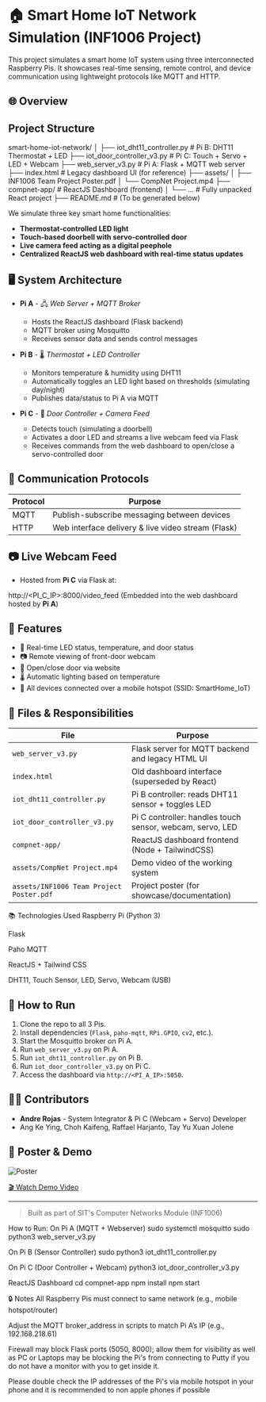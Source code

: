 # 🏠 Smart Home IoT Network Simulation (INF1006 Project)

This project simulates a smart home IoT system using three interconnected Raspberry Pis. It showcases real-time sensing, remote control, and device communication using lightweight protocols like MQTT and HTTP.

## 🌐 Overview

## Project Structure

smart-home-iot-network/
│
├── iot_dht11_controller.py         # Pi B: DHT11 Thermostat + LED
├── iot_door_controller_v3.py       # Pi C: Touch + Servo + LED + Webcam
├── web_server_v3.py                # Pi A: Flask + MQTT web server
├── index.html                      # Legacy dashboard UI (for reference)
├── assets/
│   ├── INF1006 Team Project Poster.pdf
│   └── CompNet Project.mp4
├── compnet-app/                    # ReactJS Dashboard (frontend)
│   └── ...                         # Fully unpacked React project
├── README.md                       # (To be generated below)

We simulate three key smart home functionalities:

- **Thermostat-controlled LED light**
- **Touch-based doorbell with servo-controlled door**
- **Live camera feed acting as a digital peephole**
- **Centralized ReactJS web dashboard with real-time status updates**

## 🖥️ System Architecture

- **Pi A** - 🖧 *Web Server + MQTT Broker*  
  - Hosts the ReactJS dashboard (Flask backend)
  - MQTT broker using Mosquitto
  - Receives sensor data and sends control messages

- **Pi B** - 🌡️ *Thermostat + LED Controller*  
  - Monitors temperature & humidity using DHT11
  - Automatically toggles an LED light based on thresholds (simulating day/night)
  - Publishes data/status to Pi A via MQTT

- **Pi C** - 🚪 *Door Controller + Camera Feed*  
  - Detects touch (simulating a doorbell)
  - Activates a door LED and streams a live webcam feed via Flask
  - Receives commands from the web dashboard to open/close a servo-controlled door

## 📡 Communication Protocols

| Protocol | Purpose |
|---------|---------|
| MQTT    | Publish-subscribe messaging between devices |
| HTTP    | Web interface delivery & live video stream (Flask) |

## 📷 Live Webcam Feed

- Hosted from **Pi C** via Flask at:

http://<PI_C_IP>:8000/video_feed
(Embedded into the web dashboard hosted by **Pi A**)

## 🧠 Features

- 🔄 Real-time LED status, temperature, and door status
- 📷 Remote viewing of front-door webcam
- 🔐 Open/close door via website
- 🌡️ Automatic lighting based on temperature
- 📶 All devices connected over a mobile hotspot (SSID: SmartHome_IoT)


## 📂 Files & Responsibilities

| File                          | Purpose                                                  |
|-------------------------------|----------------------------------------------------------|
| `web_server_v3.py`           | Flask server for MQTT backend and legacy HTML UI        |
| `index.html`                 | Old dashboard interface (superseded by React)            |
| `iot_dht11_controller.py`    | Pi B controller: reads DHT11 sensor + toggles LED        |
| `iot_door_controller_v3.py`  | Pi C controller: handles touch sensor, webcam, servo, LED|
| `compnet-app/`               | ReactJS dashboard frontend (Node + TailwindCSS)          |
| `assets/CompNet Project.mp4` | Demo video of the working system                         |
| `assets/INF1006 Team Project Poster.pdf` | Project poster (for showcase/documentation)      |

📚 Technologies Used
Raspberry Pi (Python 3)

Flask

Paho MQTT

ReactJS + Tailwind CSS

DHT11, Touch Sensor, LED, Servo, Webcam (USB)

## 🚀 How to Run

1. Clone the repo to all 3 Pis.
2. Install dependencies (`Flask`, `paho-mqtt`, `RPi.GPIO`, `cv2`, etc.).
3. Start the Mosquitto broker on Pi A.
4. Run `web_server_v3.py` on Pi A.
5. Run `iot_dht11_controller.py` on Pi B.
6. Run `iot_door_controller_v3.py` on Pi C.
7. Access the dashboard via `http://<PI_A_IP>:5050`.

## 👨‍💻 Contributors

- **Andre Rojas** - System Integrator & Pi C (Webcam + Servo) Developer
- Ang Ke Ying, Choh Kaifeng, Raffael Harjanto, Tay Yu Xuan Jolene

## 🧾 Poster & Demo

![Poster](./assets/poster.png)

[🎬 Watch Demo Video](./assets/demo.mp4)

---

> Built as part of SIT's Computer Networks Module (INF1006)

How to Run:
On Pi A (MQTT + Webserver)
sudo systemctl mosquitto
sudo python3 web_server_v3.py

On Pi B (Sensor Controller)
sudo python3 iot_dht11_controller.py

On Pi C (Door Controller + Webcam)
python3 iot_door_controller_v3.py

ReactJS Dashboard
cd compnet-app
npm install
npm start

🔒 Notes
All Raspberry Pis must connect to same network (e.g., mobile hotspot/router)

Adjust the MQTT broker_address in scripts to match Pi A’s IP (e.g., 192.168.218.61)

Firewall may block Flask ports (5050, 8000); allow them for visibility as well as PC or Laptops may be
blocking the Pi's from connecting to Putty if you do not have a monitor with you to get inside it.

Please double check the IP addresses of the Pi's via mobile hotspot in your phone and it is recommended to non apple
phones if possible




